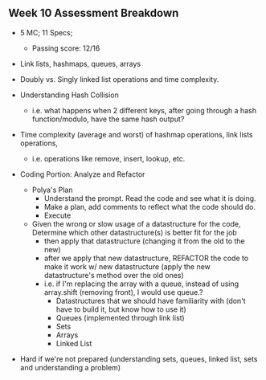 ## Week 10 Assessment Breakdown
- 5 MC; 11 Specs; 
  - Passing score: 12/16

- Link lists, hashmaps, queues, arrays
- Doubly vs. Singly linked list operations and time complexity.
- Understanding Hash Collision
  - i.e. what happens when 2 different keys, after going through a hash function/modulo, have the same hash output?
- Time complexity (average and worst) of hashmap operations, link lists operations,
  - i.e. operations like remove, insert, lookup, etc.

- Coding Portion: Analyze and Refactor
  - Polya's Plan
    - Understand the prompt. Read the code and see what it is doing.
    - Make a plan, add comments to reflect what the code should do.
    - Execute
  - Given the wrong or slow usage of a datastructure for the code, Determine which other datastructure(s) is better fit for the job
	- then apply that datastructure (changing it from the old to the new)
	- after we apply that new datastructure, REFACTOR the code to make it work w/ new datastructure (apply the new datastructure's method over the old ones)
	- i.e. if I'm replacing the array with a queue, instead of using array.shift (removing front), I would use queue.?
    	- Datastructures that we should have familiarity with (don't have to build it, but know how to use it)
    	- Queues (implemented through link list)
    	- Sets
  		- Arrays
  		- Linked List
- Hard if we're not prepared (understanding sets, queues, linked list, sets and understanding a problem)